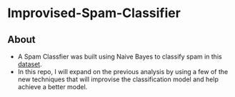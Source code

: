 # Improvised-Spam-Classifier
## About

* A Spam Classfier was built using Naive Bayes to classify spam in this [dataset](https://archive.ics.uci.edu/ml/datasets/SMS+Spam+Collection). 
* In this repo, I will expand on the previous analysis by using a few of the new techniques that will improvise the classification model and help achieve a better model.

